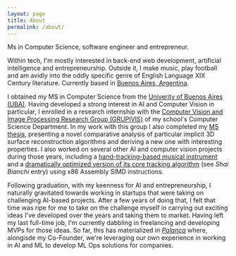 ```yaml
---
layout: page
title: About
permalink: /about/
---
```


Ms in Computer Science, software engineer and entrepreneur.

Within tech, I'm mostly interested in back-end web development, artificial intelligence and entrepreneurship.
Outside it, I make music, play football and am avidly into the oddly specific genre of English Language XIX Century literature. Currently based in [Buenos Aires, Argentina](https://goo.gl/maps/R1X5iSVpRgEjCULG6).

I obtained my MS in Computer Science from the [Univerity of Buenos Aires (UBA)](https://www.uba.ar/internacionales/contenido.php?id=455&lang=en). Having developed a strong interest in AI and Computer Vision in particular, I enrolled in a research internship with the [Computer Vision and Image Processing Research Group (GRUPIVIS)](https://grupivis.dc.uba.ar/) of my school's Computer Science Department. In my work with this group I also completed my [MS thesis](http://gestion.dc.uba.ar/media/academic/grade/thesis/tesisLic_ShaiBianchi.pdf), presenting a novel comparative analysis of particular implicit 3D surface reconstruction algorithms and deriving a new one with interesting properties. I also worked on several other AI and computer vision projects during those years, including a [hand-tracking-based musical instrument](https://github.com/shaiperson/thumberemin) and a [dramatically optimized version of its core tracking algorithm](https://www-2.dc.uba.ar/trabajosFinalesOrga2/#2017_BIANCHI) (see _Shai Bianchi_ entry) using x86 Assembly SIMD instructions.

Following graduation, with my keenness for AI and entrepreneurship, I naturally gravitated towards working in startups that were taking on challenging AI-based projects. After a few years of doing that, I felt that time was ripe for me to take on the challenge myself in carrying out exciting ideas I've developed over the years and taking them to market. Having left my last full-time job, I'm currently dabbling in freelancing and developing MVPs for those ideas. So far, this has materialized in _[Palanca](https://www.gopalanca.com)_ where, alongisde my Co-Founder, we're leveraging our own experience in working in AI and ML to develop ML Ops solutions for companies.
